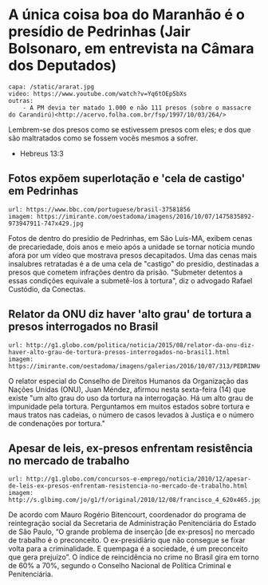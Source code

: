 # A única coisa boa do Maranhão é o presídio de Pedrinhas (Jair Bolsonaro, em entrevista na Câmara dos Deputados)

    capa: /static/ararat.jpg
    video: https://www.youtube.com/watch?v=Yq6tOEp5bXs
    outras:
        - A PM devia ter matado 1.000 e não 111 presos (sobre o massacre do Carandirú)<http://acervo.folha.com.br/fsp/1997/10/03/264/>

Lembrem-se dos presos como se estivessem presos com eles; e dos que são maltratados como se fossem vocês mesmos a sofrer.
- Hebreus 13:3


## Fotos expõem superlotação e 'cela de castigo' em Pedrinhas

    url: https://www.bbc.com/portuguese/brasil-37581856
    imagem: https://imirante.com/oestadoma/imagens/2016/10/07/1475835892-973947911-747x429.jpg

Fotos de dentro do presídio de Pedrinhas, em São Luís-MA, exibem cenas de precariedade, dois anos e meio após a unidade se tornar notícia mundo afora por um vídeo que mostrava presos decapitados. Uma das cenas mais insalubres retratadas é a de uma cela de "castigo" do presídio, destinadas a presos que cometem infrações dentro da prisão. "Submeter detentos a essas condições equivale a submetê-los à tortura", diz o advogado Rafael Custódio, da Conectas.


## Relator da ONU diz haver 'alto grau' de tortura a presos interrogados no Brasil

    url: http://g1.globo.com/politica/noticia/2015/08/relator-da-onu-diz-haver-alto-grau-de-tortura-presos-interrogados-no-brasil1.html
    imagem: https://imirante.com/oestadoma/imagens/galerias/2016/10/07/313/PEDRINHAS%20BBC%203%20750.jpg

O relator especial do Conselho de Direitos Humanos da Organização das Nações Unidas (ONU), Juan Méndez, afirmou nesta sexta-feira (14) que existe "um alto grau do uso da tortura na interrogação. Há um alto grau de impunidade pela tortura. Perguntamos em muitos estados sobre tortura e maus tratos nas cadeias, o número de casos levados à Justiça e o número de condenações por tortura."


## Apesar de leis, ex-presos enfrentam resistência no mercado de trabalho

    url: http://g1.globo.com/concursos-e-emprego/noticia/2010/12/apesar-de-leis-ex-presos-enfrentam-resistencia-no-mercado-de-trabalho.html
    imagem: http://s.glbimg.com/jo/g1/f/original/2010/12/08/francisco_4_620x465.jpg

De acordo com Mauro Rogério Bitencourt, coordenador do programa de reintegração social da Secretaria de Administração Penitenciária do Estado de São Paulo, “O grande problema de inserção [de ex-presos] no mercado de trabalho é o preconceito. O ex-presidiário que não consegue se fixar volta para a criminalidade. E quempaga é a sociedade, é um preconceito que gera prejuízo”. O índice de reincidência no crime no Brasil gira em torno de 60% a 70%, segundo o Conselho Nacional de Política Criminal e Penitenciária.